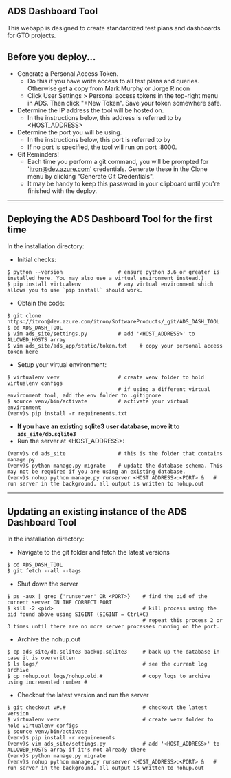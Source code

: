 ## ADS Dashboard Tool
This webapp is designed to create standardized test plans and dashboards for GTO projects.

## Before you deploy...

- Generate a Personal Access Token.
  - Do this if you have write access to all test plans and queries. Otherwise get a copy from Mark Murphy or Jorge Rincon
  - Click User Settings > Personal access tokens in the top-right menu in ADS. Then click "+New Token". Save your token somewhere safe.
- Determine the IP address the tool will be hosted on.
  - In the instructions below, this address is referred to by <HOST_ADDRESS>
- Determine the port you will be using.
  - In the instructions below, this port is referred to by <PORT>
  - If no port is specified, the tool will run on port :8000.
- Git Reminders!
  - Each time you perform a git command, you will be prompted for 'itron@dev.azure.com' credentials. Generate these in the Clone menu by clicking "Generate Git Credentials".
  - It may be handy to keep this password in your clipboard until you're finished with the deploy.

---

## Deploying the ADS Dashboard Tool for the first time

In the installation directory:
- Initial checks:
```
$ python --version                  # ensure python 3.6 or greater is installed here. You may also use a virtual environment instead.)
$ pip install virtualenv            # any virtual environment which allows you to use `pip install` should work.
```
- Obtain the code:
```
$ git clone https://itron@dev.azure.com/itron/SoftwareProducts/_git/ADS_DASH_TOOL
$ cd ADS_DASH_TOOL
$ vim ads_site/settings.py          # add '<HOST_ADDRESS>' to ALLOWED_HOSTS array
$ vim ads_site/ads_app/static/token.txt    # copy your personal access token here
```
- Setup your virtual environment:
```
$ virtualenv venv                   # create venv folder to hold virtualenv configs
                                    # if using a different virtual environment tool, add the env folder to .gitignore
$ source venv/bin/activate          # activate your virtual environment
(venv)$ pip install -r requirements.txt
```
- **If you have an existing sqlite3 user database, move it to `ads_site/db.sqlite3`**
- Run the server at <HOST_ADDRESS>:<PORT>
```
(venv)$ cd ads_site                 # this is the folder that contains manage.py
(venv)$ python manage.py migrate    # update the database schema. This may not be required if you are using an existing database.
(venv)$ nohup python manage.py runserver <HOST ADDRESS>:<PORT> &   # run server in the background. all output is written to nohup.out
```

---

## Updating an existing instance of the ADS Dashboard Tool

In the installation directory:
- Navigate to the git folder and fetch the latest versions
```
$ cd ADS_DASH_TOOL
$ git fetch --all --tags
```
- Shut down the server
```
$ ps -aux | grep {'runserver' OR <PORT>}    # find the pid of the current server ON THE CORRECT PORT
$ kill -2 <pid>                             # kill process using the pid found above using SIGINT (SIGINT = Ctrl+C)
                                            # repeat this process 2 or 3 times until there are no more server processes running on the port.
```
- Archive the nohup.out
```
$ cp ads_site/db.sqlite3 backup.sqlite3     # back up the database in case it is overwritten
$ ls logs/                                  # see the current log archive
$ cp nohup.out logs/nohup.old.#             # copy logs to archive using incremented number #
```
- Checkout the latest version and run the server
```
$ git checkout v#.#                         # checkout the latest version
$ virtualenv venv                           # create venv folder to hold virtualenv configs
$ source venv/bin/activate
(venv)$ pip install -r requirements
(venv)$ vim ads_site/settings.py            # add '<HOST_ADDRESS>' to ALLOWED_HOSTS array if it's not already there
(venv)$ python manage.py migrate
(venv)$ nohup python manage.py runserver <HOST_ADDRESS>:<PORT> &   # run server in the background. all output is written to nohup.out
```